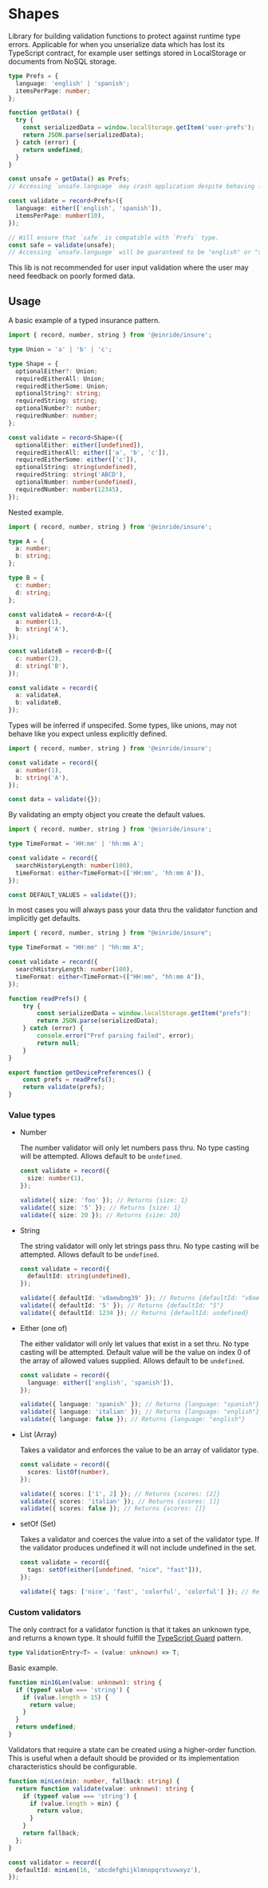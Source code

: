 # Shapes

Library for building validation functions to protect against runtime type errors. Applicable for when you unserialize data which has lost its TypeScript contract, for example user settings stored in LocalStorage or documents from NoSQL storage.

```ts
type Prefs = {
  language: 'english' | 'spanish';
  itemsPerPage: number;
};

function getData() {
  try {
    const serializedData = window.localStorage.getItem('user-prefs');
    return JSON.parse(serializedData);
  } catch (error) {
    return undefined;
  }
}

const unsafe = getData() as Prefs;
// Accessing `unsafe.language` may crash application despite behaving like it is typed.

const validate = record<Prefs>({
  language: either(['english', 'spanish']),
  itemsPerPage: number(10),
});

// Will ensure that `safe` is compatible with `Prefs` type.
const safe = validate(unsafe);
// Accessing `unsafe.language` will be guaranteed to be "english" or "spanish".
```

This lib is not recommended for user input validation where the user may need feedback on poorly formed data.

## Usage

A basic example of a typed insurance pattern.

```ts
import { record, number, string } from '@einride/insure';

type Union = 'a' | 'b' | 'c';

type Shape = {
  optionalEither?: Union;
  requiredEitherAll: Union;
  requiredEitherSome: Union;
  optionalString?: string;
  requiredString: string;
  optionalNumber?: number;
  requiredNumber: number;
};

const validate = record<Shape>({
  optionalEither: either([undefined]),
  requiredEitherAll: either(['a', 'b', 'c']),
  requiredEitherSome: either(['c']),
  optionalString: string(undefined),
  requiredString: string('ABCD'),
  optionalNumber: number(undefined),
  requiredNumber: number(12345),
});
```

Nested example.

```ts
import { record, number, string } from '@einride/insure';

type A = {
  a: number;
  b: string;
};

type B = {
  c: number;
  d: string;
};

const validateA = record<A>({
  a: number(1),
  b: string('A'),
});

const validateB = record<B>({
  c: number(2),
  d: string('B'),
});

const validate = record({
  a: validateA,
  b: validateB,
});
```

Types will be inferred if unspecifed. Some types, like unions, may not behave like you expect unless explicitly defined.

```ts
import { record, number, string } from '@einride/insure';

const validate = record({
  a: number(1),
  b: string('A'),
});

const data = validate({});
```

By validating an empty object you create the default values.

```ts
import { record, number, string } from '@einride/insure';

type TimeFormat = 'HH:mm' | 'hh:mm A';

const validate = record({
  searchHistoryLength: number(100),
  timeFormat: either<TimeFormat>(['HH:mm', 'hh:mm A']),
});

const DEFAULT_VALUES = validate({});
```

In most cases you will always pass your data thru the validator function and implicitly get defaults.

```ts
import { record, number, string } from "@einride/insure";

type TimeFormat = "HH:mm" | "hh:mm A";

const validate = record({
  searchHistoryLength: number(100),
  timeFormat: either<TimeFormat>(["HH:mm", "hh:mm A"]),
});

function readPrefs() {
    try {
        const serializedData = window.localStorage.getItem("prefs"):
        return JSON.parse(serializedData);
    } catch (error) {
        console.error("Pref parsing failed", error);
        return null;
    }
}

export function getDevicePreferences() {
    const prefs = readPrefs();
    return validate(prefs);
}
```

### Value types

- Number

  The number validator will only let numbers pass thru.
  No type casting will be attempted.
  Allows default to be `undefined`.

  ```ts
  const validate = record({
    size: number(1),
  });

  validate({ size: 'foo' }); // Returns {size: 1}
  validate({ size: '5' }); // Returns {size: 1}
  validate({ size: 20 }); // Returns {size: 20}
  ```

- String

  The string validator will only let strings pass thru.
  No type casting will be attempted.
  Allows default to be `undefined`.

  ```ts
  const validate = record({
    defaultId: string(undefined),
  });

  validate({ defaultId: 'v8aewbng39' }); // Returns {defaultId: "v8aewbng39"}
  validate({ defaultId: '5' }); // Returns {defaultId: "5"}
  validate({ defaultId: 1234 }); // Returns {defaultId: undefined}
  ```

- Either (one of)

  The either validator will only let values that exist in a set thru.
  No type casting will be attempted.
  Default value will be the value on index 0 of the array of allowed values supplied.
  Allows default to be `undefined`.

  ```ts
  const validate = record({
    language: either(['english', 'spanish']),
  });

  validate({ language: 'spanish' }); // Returns {language: "spanish"}
  validate({ language: 'italian' }); // Returns {language: "english"}
  validate({ language: false }); // Returns {language: "english"}
  ```

- List (Array)

  Takes a validator and enforces the value to be an array of validator type.

  ```ts
  const validate = record({
    scores: listOf(number),
  });

  validate({ scores: ['1', 2] }); // Returns {scores: [2]}
  validate({ scores: 'italian' }); // Returns {scores: []}
  validate({ scores: false }); // Returns {scores: []}
  ```

- setOf (Set)

  Takes a validator and coerces the value into a set of the validator type. If the validator produces undefined it will not include undefined in the set.

  ```ts
  const validate = record({
    tags: setOf(either([undefined, "nice", "fast"])),
  });

  validate({ tags: ['nice', 'fast', 'colorful', 'colorful'] }); // Returns {tags: new Set(["nice", "fast"])}
  ```

### Custom validators

The only contract for a validator function is that it takes an unknown type, and returns a known type. It should fulfill the [TypeScript Guard](https://www.typescriptlang.org/docs/handbook/advanced-types.html#type-guards-and-differentiating-types) pattern.

```ts
type ValidationEntry<T> = (value: unknown) => T;
```

Basic example.

```ts
function min16Len(value: unknown): string {
  if (typeof value === 'string') {
    if (value.length > 15) {
      return value;
    }
  }
  return undefined;
}
```

Validators that require a state can be created using a higher-order function. This is useful when a default should be provided or its implementation characteristics should be configurable.

```ts
function minLen(min: number, fallback: string) {
  return function validate(value: unknown): string {
    if (typeof value === 'string') {
      if (value.length > min) {
        return value;
      }
    }
    return fallback;
  };
}

const validator = record({
  defaultId: minLen(16, 'abcdefghijklmnopqrstuvwxyz'),
});
```
